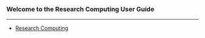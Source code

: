 ### Welcome to the Research Computing User Guide

------

* [Research Computing](https://www.colorado.edu/rc)
